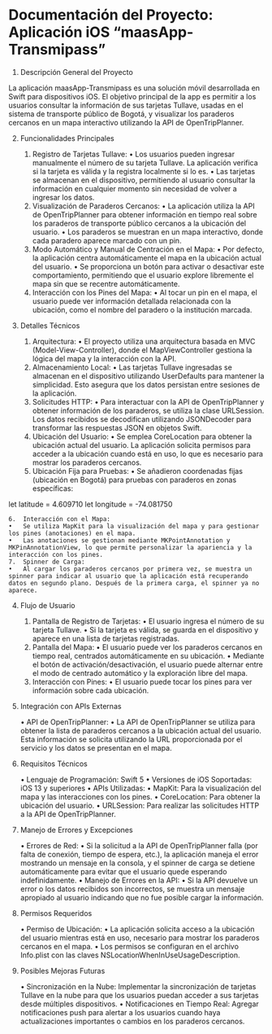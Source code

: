 # Documentación del Proyecto: Aplicación iOS “maasApp-Transmipass”

1. Descripción General del Proyecto

La aplicación maasApp-Transmipass es una solución móvil desarrollada en Swift para dispositivos iOS. El objetivo principal de la app es permitir a los usuarios consultar la información de sus tarjetas Tullave, usadas en el sistema de transporte público de Bogotá, y visualizar los paraderos cercanos en un mapa interactivo utilizando la API de OpenTripPlanner.

2. Funcionalidades Principales

	1.	Registro de Tarjetas Tullave:
	•	Los usuarios pueden ingresar manualmente el número de su tarjeta Tullave. La aplicación verifica si la tarjeta es válida y la registra localmente si lo es.
	•	Las tarjetas se almacenan en el dispositivo, permitiendo al usuario consultar la información en cualquier momento sin necesidad de volver a ingresar los datos.
	2.	Visualización de Paraderos Cercanos:
	•	La aplicación utiliza la API de OpenTripPlanner para obtener información en tiempo real sobre los paraderos de transporte público cercanos a la ubicación del usuario.
	•	Los paraderos se muestran en un mapa interactivo, donde cada paradero aparece marcado con un pin.
	3.	Modo Automático y Manual de Centración en el Mapa:
	•	Por defecto, la aplicación centra automáticamente el mapa en la ubicación actual del usuario.
	•	Se proporciona un botón para activar o desactivar este comportamiento, permitiendo que el usuario explore libremente el mapa sin que se recentre automáticamente.
	4.	Interacción con los Pines del Mapa:
	•	Al tocar un pin en el mapa, el usuario puede ver información detallada relacionada con la ubicación, como el nombre del paradero o la institución marcada.

3. Detalles Técnicos

	1.	Arquitectura:
	•	El proyecto utiliza una arquitectura basada en MVC (Model-View-Controller), donde el MapViewController gestiona la lógica del mapa y la interacción con la API.
	2.	Almacenamiento Local:
	•	Las tarjetas Tullave ingresadas se almacenan en el dispositivo utilizando UserDefaults para mantener la simplicidad. Esto asegura que los datos persistan entre sesiones de la aplicación.
	3.	Solicitudes HTTP:
	•	Para interactuar con la API de OpenTripPlanner y obtener información de los paraderos, se utiliza la clase URLSession. Los datos recibidos se decodifican utilizando JSONDecoder para transformar las respuestas JSON en objetos Swift.
	4.	Ubicación del Usuario:
	•	Se emplea CoreLocation para obtener la ubicación actual del usuario. La aplicación solicita permisos para acceder a la ubicación cuando está en uso, lo que es necesario para mostrar los paraderos cercanos.
	5.	Ubicación Fija para Pruebas:
	•	Se añadieron coordenadas fijas (ubicación en Bogotá) para pruebas con paraderos en zonas específicas:

let latitude = 4.609710
let longitude = -74.081750


	6.	Interacción con el Mapa:
	•	Se utiliza MapKit para la visualización del mapa y para gestionar los pines (anotaciones) en el mapa.
	•	Las anotaciones se gestionan mediante MKPointAnnotation y MKPinAnnotationView, lo que permite personalizar la apariencia y la interacción con los pines.
	7.	Spinner de Carga:
	•	Al cargar los paraderos cercanos por primera vez, se muestra un spinner para indicar al usuario que la aplicación está recuperando datos en segundo plano. Después de la primera carga, el spinner ya no aparece.

4. Flujo de Usuario

	1.	Pantalla de Registro de Tarjetas:
	•	El usuario ingresa el número de su tarjeta Tullave.
	•	Si la tarjeta es válida, se guarda en el dispositivo y aparece en una lista de tarjetas registradas.
	2.	Pantalla del Mapa:
	•	El usuario puede ver los paraderos cercanos en tiempo real, centrados automáticamente en su ubicación.
	•	Mediante el botón de activación/desactivación, el usuario puede alternar entre el modo de centrado automático y la exploración libre del mapa.
	3.	Interacción con Pines:
	•	El usuario puede tocar los pines para ver información sobre cada ubicación.

5. Integración con APIs Externas

	•	API de OpenTripPlanner:
	•	La API de OpenTripPlanner se utiliza para obtener la lista de paraderos cercanos a la ubicación actual del usuario. Esta información se solicita utilizando la URL proporcionada por el servicio y los datos se presentan en el mapa.

6. Requisitos Técnicos

	•	Lenguaje de Programación: Swift 5
	•	Versiones de iOS Soportadas: iOS 13 y superiores
	•	APIs Utilizadas:
	•	MapKit: Para la visualización del mapa y las interacciones con los pines.
	•	CoreLocation: Para obtener la ubicación del usuario.
	•	URLSession: Para realizar las solicitudes HTTP a la API de OpenTripPlanner.

7. Manejo de Errores y Excepciones

	•	Errores de Red:
	•	Si la solicitud a la API de OpenTripPlanner falla (por falta de conexión, tiempo de espera, etc.), la aplicación maneja el error mostrando un mensaje en la consola, y el spinner de carga se detiene automáticamente para evitar que el usuario quede esperando indefinidamente.
	•	Manejo de Errores en la API:
	•	Si la API devuelve un error o los datos recibidos son incorrectos, se muestra un mensaje apropiado al usuario indicando que no fue posible cargar la información.

8. Permisos Requeridos

	•	Permiso de Ubicación:
	•	La aplicación solicita acceso a la ubicación del usuario mientras está en uso, necesario para mostrar los paraderos cercanos en el mapa.
	•	Los permisos se configuran en el archivo Info.plist con las claves NSLocationWhenInUseUsageDescription.

9. Posibles Mejoras Futuras

	•	Sincronización en la Nube: Implementar la sincronización de tarjetas Tullave en la nube para que los usuarios puedan acceder a sus tarjetas desde múltiples dispositivos.
	•	Notificaciones en Tiempo Real: Agregar notificaciones push para alertar a los usuarios cuando haya actualizaciones importantes o cambios en los paraderos cercanos.

